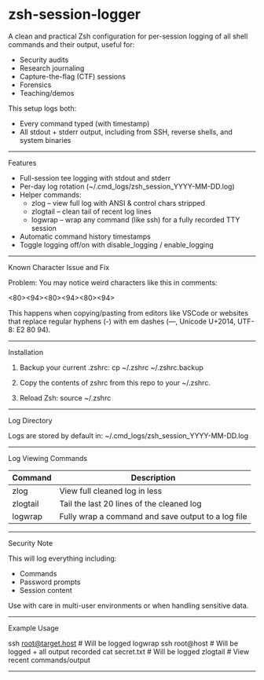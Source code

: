 # zsh-session-logger

A clean and practical Zsh configuration for per-session logging of all shell commands and their output, useful for:

- Security audits
- Research journaling
- Capture-the-flag (CTF) sessions
- Forensics
- Teaching/demos

This setup logs both:
- Every command typed (with timestamp)
- All stdout + stderr output, including from SSH, reverse shells, and system binaries

-------------------------------------------------------------------------------

Features

- Full-session tee logging with stdout and stderr
- Per-day log rotation (~/.cmd_logs/zsh_session_YYYY-MM-DD.log)
- Helper commands:
  - zlog – view full log with ANSI & control chars stripped
  - zlogtail – clean tail of recent log lines
  - logwrap – wrap any command (like ssh) for a fully recorded TTY session
- Automatic command history timestamps
- Toggle logging off/on with disable_logging / enable_logging

-------------------------------------------------------------------------------

Known Character Issue and Fix

Problem:
You may notice weird characters like this in comments:

<E2><80><94><E2><80><94><E2><80><94>

This happens when copying/pasting from editors like VSCode or websites that replace regular hyphens (-) with em dashes (—, Unicode U+2014, UTF-8: E2 80 94).

-------------------------------------------------------------------------------

Installation

1. Backup your current .zshrc:
   cp ~/.zshrc ~/.zshrc.backup

2. Copy the contents of zshrc from this repo to your ~/.zshrc.

3. Reload Zsh:
   source ~/.zshrc

-------------------------------------------------------------------------------

Log Directory

Logs are stored by default in:
~/.cmd_logs/zsh_session_YYYY-MM-DD.log

-------------------------------------------------------------------------------

Log Viewing Commands

Command     | Description
------------|----------------------------------------------------
zlog        | View full cleaned log in less
zlogtail    | Tail the last 20 lines of the cleaned log
logwrap     | Fully wrap a command and save output to a log file

-------------------------------------------------------------------------------

Security Note

This will log everything including:
- Commands
- Password prompts
- Session content

Use with care in multi-user environments or when handling sensitive data.

-------------------------------------------------------------------------------

Example Usage

ssh root@target.host      # Will be logged
logwrap ssh root@host     # Will be logged + all output recorded
cat secret.txt            # Will be logged
zlogtail                  # View recent commands/output

-------------------------------------------------------------------------------
